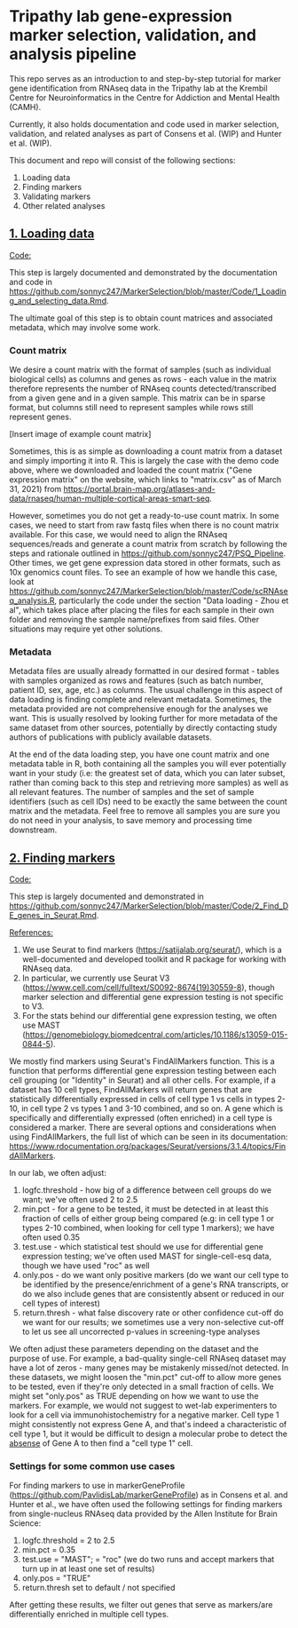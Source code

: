 # Tripathy lab gene-expression marker selection, validation, and analysis pipeline

This repo serves as an introduction to and step-by-step tutorial for marker gene identification from RNAseq data in the Tripathy lab at the Krembil Centre for Neuroinformatics in the Centre for Addiction and Mental Health (CAMH). 

Currently, it also holds documentation and code used in marker selection, validation, and related analyses as part of Consens et al. (WIP) and Hunter et al. (WIP).

This document and repo will consist of the following sections:

1) Loading data
2) Finding markers
3) Validating markers
4) Other related analyses

## <ins>1. Loading data</ins>

<ins>Code:</ins> 

This step is largely documented and demonstrated by the documentation and code in https://github.com/sonnyc247/MarkerSelection/blob/master/Code/1_Loading_and_selecting_data.Rmd.

The ultimate goal of this step is to obtain count matrices and associated metadata, which may involve some work. 

### Count matrix

We desire a count matrix with the format of samples (such as individual biological cells) as columns and genes as rows - each value in the matrix therefore represents the number of RNAseq counts detected/transcribed from a given gene and in a given sample. This matrix can be in sparse format, but columns still need to represent samples while rows still represent genes. 

[Insert image of example count matrix]

Sometimes, this is as simple as downloading a count matrix from a dataset and simply importing it into R. This is largely the case with the demo code above, where we downloaded and loaded the count matrix ("Gene expression matrix" on the website, which links to "matrix.csv" as of March 31, 2021) from https://portal.brain-map.org/atlases-and-data/rnaseq/human-multiple-cortical-areas-smart-seq. 

However, sometimes you do not get a ready-to-use count matrix. In some cases, we need to start from raw fastq files when there is no count matrix available. For this case, we would need to align the RNAseq sequences/reads and generate a count matrix from scratch by following the steps and rationale outlined in https://github.com/sonnyc247/PSQ_Pipeline. Other times, we get gene expression data stored in other formats, such as 10x genomics count files. To see an example of how we handle this case, look at https://github.com/sonnyc247/MarkerSelection/blob/master/Code/scRNAseq_analysis.R, particularly the code under the section "Data loading - Zhou et al", which takes place after placing the files for each sample in their own folder and removing the sample name/prefixes from said files. Other situations may require yet other solutions.

### Metadata

Metadata files are usually already formatted in our desired format - tables with samples organized as rows and features (such as batch number, patient ID, sex, age, etc.) as columns. The usual challenge in this aspect of data loading is finding complete and relevant metadata. Sometimes, the metadata provided are not comprehensive enough for the analyses we want. This is usually resolved by looking further for more metadata of the same dataset from other sources, potentially by directly contacting study authors of publications with publicly available datasets. 

At the end of the data loading step, you have one count matrix and one metadata table in R, both containing all the samples you will ever potentially want in your study (i.e: the greatest set of data, which you can later subset, rather than coming back to this step and retrieving more samples) as well as all relevant features. The number of samples and the set of sample identifiers (such as cell IDs) need to be exactly the same between the count matrix and the metadata. Feel free to remove all samples you are sure you do not need in your analysis, to save memory and processing time downstream.

## <ins>2. Finding markers</ins>

<ins>Code:</ins> 

This step is largely documented and demonstrated in https://github.com/sonnyc247/MarkerSelection/blob/master/Code/2_Find_DE_genes_in_Seurat.Rmd.

<ins>References:</ins>

1. We use Seurat to find markers (https://satijalab.org/seurat/), which is a well-documented and developed toolkit and R package for working with RNAseq data. 
2. In particular, we currently use Seurat V3 (https://www.cell.com/cell/fulltext/S0092-8674(19)30559-8), though marker selection and differential gene expression testing is not specific to V3. 
3. For the stats behind our differential gene expression testing, we often use MAST (https://genomebiology.biomedcentral.com/articles/10.1186/s13059-015-0844-5).

We mostly find markers using Seurat's FindAllMarkers function. This is a function that performs differential gene expression testing between each cell grouping (or "Identity" in Seurat) and all other cells. For example, if a dataset has 10 cell types, FindAllMarkers will return genes that are statistically differentially expressed in cells of cell type 1 vs cells in types 2-10, in cell type 2 vs types 1 and 3-10 combined, and so on. A gene which is specifically and differentially expressed (often enriched) in a cell type is considered a marker.  There are several options and considerations when using FindAllMarkers, the full list of which can be seen in its documentation: https://www.rdocumentation.org/packages/Seurat/versions/3.1.4/topics/FindAllMarkers.

In our lab, we often adjust:

1. logfc.threshold - how big of a difference between cell groups do we want; we've often used 2 to 2.5
2. min.pct - for a gene to be tested, it must be detected in at least this fraction of cells of either group being compared (e.g: in cell type 1 or types 2-10 combined, when looking for cell type 1 markers); we have often used 0.35   
3. test.use - which statistical test should we use for differential gene expression testing; we've often used MAST for single-cell-esq data, though we have used "roc" as well  
4. only.pos - do we want only positive markers (do we want our cell type to be identified by the presence/enrichment of a gene's RNA transcripts, or do we also include genes that are consistently absent or reduced in our cell types of interest)
5. return.thresh - what false discovery rate or other confidence cut-off do we want for our results; we sometimes use a very non-selective cut-off to let us see all uncorrected p-values in screening-type analyses

We often adjust these parameters depending on the dataset and the purpose of use. For example, a bad-quality single-cell RNAseq dataset may have a lot of zeros - many genes may be mistakenly missed/not detected. In these datasets, we might loosen the "min.pct" cut-off to allow more genes to be tested, even if they're only detected in a small fraction of cells. We might set "only.pos" as TRUE depending on how we want to use the markers. For example, we would not suggest to wet-lab experimenters to look for a cell via immunohistochemistry for a negative marker. Cell type 1 might consistently not express Gene A, and that's indeed a characteristic of cell type 1, but it would be difficult to design a molecular probe to detect the <ins>absense</ins> of Gene A to then find a "cell type 1" cell.

### Settings for some common use cases

For finding markers to use in markerGeneProfile (https://github.com/PavlidisLab/markerGeneProfile) as in Consens et al. and Hunter et al., we have often used the following settings for finding markers from single-nucleus RNAseq data provided by the Allen Institute for Brain Science:

1. logfc.threshold = 2 to 2.5   
2. min.pct = 0.35 
3. test.use = "MAST"; = "roc" (we do two runs and accept markers that turn up in at least one set of results)  
4. only.pos = "TRUE"
5. return.thresh set to default / not specified

After getting these results, we filter out genes that serve as markers/are differentially enriched in multiple cell types.
